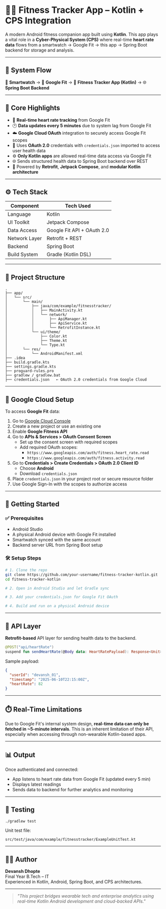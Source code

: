 # 🏃‍♂️ Fitness Tracker App – Kotlin + CPS Integration

A modern Android fitness companion app built using **Kotlin**. This app plays a vital role in a **Cyber-Physical System (CPS)** where real-time **heart rate data** flows from a smartwatch → Google Fit → this app → Spring Boot backend for storage and analysis.

---

## 🔗 System Flow

📲 **Smartwatch** → 📱 **Google Fit** → 📱 **Fitness Tracker App (Kotlin)** → 🌐 **Spring Boot Backend**

---

## 🧠 Core Highlights

- 🔄 **Real-time heart rate tracking** from Google Fit
- 🕐 **Data updates every 5 minutes** due to system lag from Google Fit
- ☁️ **Google Cloud OAuth** integration to securely access Google Fit scopes
- 🔐 Uses **OAuth 2.0** credentials with `credentials.json` imported to access user health data
- ⚙️ **Only Kotlin apps** are allowed real-time data access via Google Fit
- 🌐 Sends structured health data to Spring Boot backend over REST
- 🧱 Powered by **Retrofit**, **Jetpack Compose**, and **modular Kotlin architecture**

---

## ⚙️ Tech Stack

| Component         | Tech Used                            |
|------------------|--------------------------------------|
| Language          | Kotlin                               |
| UI Toolkit        | Jetpack Compose                      |
| Data Access       | Google Fit API + OAuth 2.0           |
| Network Layer     | Retrofit + REST                      |
| Backend           | Spring Boot                          |
| Build System      | Gradle (Kotlin DSL)                  |

---

## 📁 Project Structure

```
.
├── app/
│   └── src/
│       └── main/
│           ├── java/com/example/fitnesstracker/
│           │   ├── MainActivity.kt
│           │   └── network/
│           │       ├── ApiManager.kt
│           │       ├── ApiService.kt
│           │       └── RetrofitInstance.kt
│           └── ui/theme/
│               ├── Color.kt
│               ├── Theme.kt
│               └── Type.kt
│       └── res/
│           └── AndroidManifest.xml
├── .idea
├── build.gradle.kts
├── settings.gradle.kts
├── proguard-rules.pro
├── gradlew / gradlew.bat
├── credentials.json   ← OAuth 2.0 credentials from Google Cloud
```

---

## 🔐 Google Cloud Setup

To access **Google Fit** data:

1. Go to [Google Cloud Console](https://console.cloud.google.com/)
2. Create a new project or use an existing one
3. Enable **Google Fitness API**
4. Go to **APIs & Services > OAuth Consent Screen**
   - Set up the consent screen with required scopes
   - Add required OAuth scopes:
     - `https://www.googleapis.com/auth/fitness.heart_rate.read`
     - `https://www.googleapis.com/auth/fitness.activity.read`
5. Go to **Credentials > Create Credentials > OAuth 2.0 Client ID**
   - Choose **Android**
   - Download `credentials.json`
6. Place `credentials.json` in your project root or secure resource folder
7. Use Google Sign-In with the scopes to authorize access

---

## 🚀 Getting Started

### ✅ Prerequisites

- Android Studio
- A physical Android device with Google Fit installed
- Smartwatch synced with the same account
- Backend server URL from Spring Boot setup

### 🛠️ Setup Steps

```bash
# 1. Clone the repo
git clone https://github.com/your-username/fitness-tracker-kotlin.git
cd fitness-tracker-kotlin

# 2. Open in Android Studio and let Gradle sync

# 3. Add your credentials.json for Google Fit OAuth

# 4. Build and run on a physical Android device
```

---

## 📡 API Layer

**Retrofit-based** API layer for sending health data to the backend.

```kotlin
@POST("api/heartRate")
suspend fun sendHeartRate(@Body data: HeartRatePayload): Response<Unit>
```

Sample payload:
```json
{
  "userId": "devansh_01",
  "timestamp": "2025-06-10T22:15:00Z",
  "heartRate": 82
}
```

---

## ⏱️ Real-Time Limitations

Due to Google Fit's internal system design, **real-time data can only be fetched in ~5-minute intervals**. This is an inherent limitation of their API, especially when accessing through non-wearable Kotlin-based apps.

---

## 📊 Output

Once authenticated and connected:
- App listens to heart rate data from Google Fit (updated every 5 min)
- Displays latest readings
- Sends data to backend for further analytics and monitoring

---

## 🧪 Testing

```bash
./gradlew test
```

Unit test file:
```
src/test/java/com/example/fitnesstracker/ExampleUnitTest.kt
```

---

## 👨‍💻 Author

**Devansh Dhopte**  
Final Year B.Tech – IT  
Experienced in Kotlin, Android, Spring Boot, and CPS architectures.

---

> _"This project bridges wearable tech and enterprise analytics using real-time Kotlin Android development and cloud-backed APIs."_
